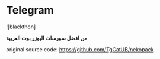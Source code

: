 # Telegram
![blackthon]

**من افضل سورسات اليوزر بوت العربية**

original source code:
https://github.com/TgCatUB/nekopack




